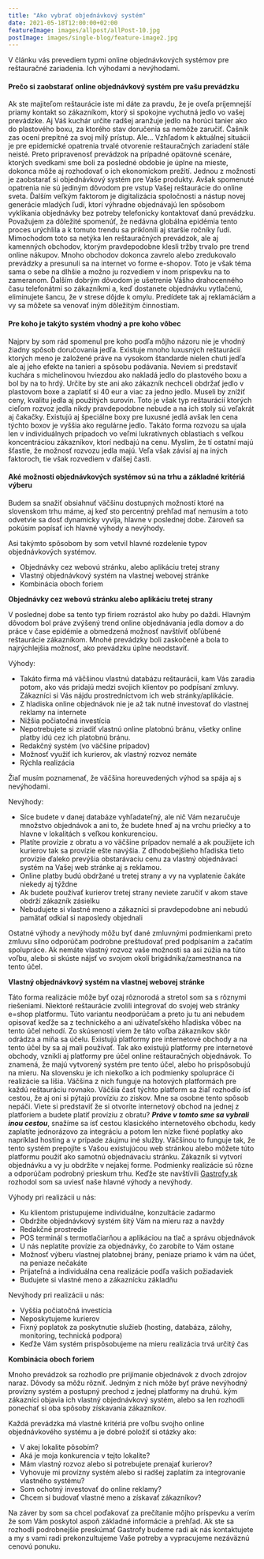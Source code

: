 ```yaml
---
title: "Ako vybrať objednávkový systém"
date: 2021-05-18T12:00:00+02:00
featureImage: images/allpost/allPost-10.jpg
postImage: images/single-blog/feature-image2.jpg
---
```

V článku vás prevediem typmi online objednávkových systémov pre reštauračné zariadenia. Ich výhodami a nevýhodami.

#### Prečo si zaobstarať online objednávkový systém pre vašu prevádzku

Ak ste majiteľom reštaurácie iste mi dáte za pravdu, že je oveľa príjemnejší priamy kontakt so zákazníkom, ktorý si spokojne vychutná jedlo vo vašej prevádzke. Aj Váš kuchár určite radšej aranžuje jedlo na horúci tanier ako do plastového boxu, za ktorého stav doručenia sa nemôže zaručiť. Čašník zas ocení prepitné za svoj milý prístup. Ale...
Vzhľadom k aktuálnej situácii je pre epidemické opatrenia trvalé otvorenie reštauračných zariadení stále neisté. Preto pripravenosť prevádzok na prípadné opätovné scenáre, ktorých svedkami sme boli za posledné obdobie je úplne na mieste, dokonca môže aj rozhodovať o ich ekonomickom prežití. Jednou z možností je zaobstarať si objednávkový systém pre Vaše produkty. Avšak spomenuté opatrenia nie sú jediným dôvodom pre vstup Vašej reštaurácie do online sveta. Ďalším veľkým faktorom je digitalizácia spoločnosti a nástup novej generácie mladých ľudí, ktorí výhradne objednávajú len spôsobom vyklikania objednávky bez potreby telefonicky kontaktovať danú prevádzku. Považujem za dôležité spomenúť, že nedávna globálna epidémia tento proces urýchlila a k tomuto trendu sa priklonili aj staršie ročníky ľudí. Mimochodom toto sa netýka len reštauračných prevádzok, ale aj kamenných obchodov, ktorým pravdepodobne klesli tržby trvalo pre trend online nákupov. Mnoho obchodov dokonca zavrelo alebo zredukovalo prevádzky a presunuli sa na internet vo forme e-shopov. Toto je však téma sama o sebe na dlhšie a možno ju rozvediem v inom príspevku na to zameranom.
Ďalším dobrým dôvodom je ušetrenie Vášho drahocenného času telefonátmi so zákazníkmi a, keď dostanete objednávku vytlačenú, eliminujete šancu, že v strese dôjde k omylu. Predídete tak aj reklamáciám a vy sa môžete sa venovať iným dôležitým činnostiam.

#### Pre koho je takýto systém vhodný a pre koho vôbec

Najprv by som rád spomenul pre koho podľa môjho názoru nie je vhodný žiadny spôsob doručovania jedľa. Existuje mnoho luxusných reštaurácií ktorých meno je založené práve na vysokom štandarde nielen chuti jedľa ale aj jeho efekte na tanieri a spôsobu podávania. Neviem si predstaviť kuchára s michelinovou hviezdou ako nakladá jedlo do plastového boxu a bol by na to hrdý. Určite by ste ani ako zákazník nechceli obdržať jedlo v plastovom boxe a zaplatiť si 40 eur a viac za jedno jedlo. Museli by znížiť ceny, kvalitu jedla aj použitých surovín. Toto je však typ reštaurácií ktorých cieľom rozvoz jedla nikdy pravdepodobne nebude a na ich stoly sú veľakrát aj čakačky. Existujú aj špeciálne boxy pre luxusné jedlá avšak len cena týchto boxov je vyššia ako regulárne jedlo. Takáto forma rozvozu sa ujala len v individuálnych prípadoch vo veľmi lukratívnych oblastiach s veľkou koncentráciou zákazníkov, ktorí nedbajú na cenu. 
Myslím, že tí ostatní majú šťastie, že možnosť rozvozu jedla majú. Veľa však závisí aj na iných faktoroch, tie však rozvediem v ďalšej časti.
	
#### Aké možnosti objednávkových systémov sú na trhu a základné kritériá výberu

Budem sa snažiť obsiahnuť väčšinu dostupných možností ktoré na slovenskom trhu máme, aj keď sto percentný prehľad mať nemusím a toto odvetvie sa dosť dynamicky vyvíja, hlavne v poslednej dobe. Zároveň sa pokúsim popísať ich hlavné výhody a nevýhody.

Asi takýmto spôsobom by som vetvil hlavné rozdelenie typov objednávkových systémov.

- Objednávky cez webovú stránku, alebo aplikáciu tretej strany
- Vlastný objednávkový systém na vlastnej webovej stránke 
- Kombinácia oboch foriem

**Objednávky cez webovú stránku alebo aplikáciu tretej strany**

V poslednej dobe sa tento typ firiem rozrástol ako huby po daždi. Hlavným dôvodom bol práve zvýšený trend online objednávania jedla domov a do práce v čase epidémie a obmedzená možnosť navštíviť obľúbené reštaurácie zákazníkom. Mnohé prevádzky boli zaskočené a bola to najrýchlejšia možnosť, ako prevádzku úplne neodstaviť. 

Výhody:
- Takáto firma má väčšinou vlastnú databázu reštaurácii, kam Vás zaradia potom, ako vás pridajú medzi svojich klientov po podpísaní zmluvy. Zákazníci si Vás nájdu prostredníctvom ich web stránky/aplikácie. 
- Z hladiska online objednávok nie je až tak nutné investovať do vlastnej reklamy na internete
- Nižšia počiatočná investícia
- Nepotrebujete si zriadiť vlastnú online platobnú bránu, všetky online platby idú cez ich platobnú bránu.
- Redakčný systém (vo väčšine prípadov)
- Možnosť využiť ich kurierov, ak vlastný rozvoz nemáte
- Rýchla realizácia

Žiaľ musím poznamenať, že väčšina horeuvedených výhod sa spája aj s nevýhodami.

Nevýhody:
- Síce budete v danej databáze vyhľadateľný, ale nič Vám nezaručuje množstvo objednávok a ani to, že budete hneď aj na vrchu priečky a to hlavne v lokalitách s veľkou konkurenciou. 
- Platíte provízie z obratu a vo väčšine prípadov nemalé a ak použijete ich kurierov tak sa provízie ešte navýšia. Z dlhodobejšieho hľadiska tieto provízie ďaleko prevýšia obstarávaciu cenu za vlastný objednávací systém na Vašej web stránke aj s reklamou.
- Online platby budú obdržané u tretej strany a vy na vyplatenie čakáte niekedy aj týždne
- Ak budete používať kurierov tretej strany neviete zaručiť v akom stave obdrží zákazník zásielku	
- Nebudujete si vlastné meno a zákazníci si pravdepodobne ani nebudú pamätať odkial si naposledy objednali

Ostatné výhody a nevýhody môžu byť dané zmluvnými podmienkami preto zmluvu silno odporúčam podrobne preštudovať pred podpísaním a začatím spolupráce. Ak nemáte vlastný rozvoz vaše možnosti sa asi zúžia na túto voľbu, alebo si skúste nájsť vo svojom okolí brigádnika/zamestnanca na tento účel. 


**Vlastný objednávkový systém na vlastnej webovej stránke**

Táto forma realizácie môže byť ozaj rôznorodá a stretol som sa s rôznymi riešeniami.
Niektoré reštaurácie zvolili integrovať do svojej web stránky e=shop platformu. Túto variantu neodporúčam a preto ju tu ani nebudem opisovať keďže sa z technického a ani užívateľského hľadiska vôbec na tento účel nehodí. Zo skúseností viem že táto voľba zákazníkov skôr odrádza a míňa sa účelu. Existujú platformy pre internetové obchody a na tento účel by sa aj mali používať. 
Tak ako existujú platformy pre internetové obchody, vznikli aj platformy pre účel online reštauračných objednávok. To znamená, že majú vytvorený systém pre tento účel, alebo ho prispôsobujú na mieru. Na slovensku je ich niekoľko a ich podmienky spolupráce či realizácie sa líšia. Väčšina z nich funguje na hotových platformách pre každú reštauráciu rovnako. Väčšia časť týchto platform sa žiaľ rozhodlo ísť cestou, že aj oni si pýtajú províziu zo ziskov. Mne sa osobne tento spôsob nepáči. Viete si predstaviť že si otvoríte internetový obchod na jednej z platforiem a budete platiť províziu z obratu? ***Práve v tomto sme sa vybrali inou cestou***, snažíme sa ísť cestou klasického internetového obchodu, kedy zaplatíte jednorázovo za integráciu a potom len nízke fixné poplatky ako napríklad hosting a v prípade záujmu iné služby. Väčšinou to funguje tak, že tento systém prepojíte s Vašou existujúcou web stránkou alebo môžete túto platformu použiť ako samotnú objednávaciu stránku. Zákazník si vytvorí objednávku a vy ju obdržíte v nejakej forme. Podmienky realizácie sú rôzne a odporúčam podrobný prieskum trhu. Keďže ste navštívili [Gastrofy.sk](https://gastrofy.sk) rozhodol som sa uviesť naše hlavné výhody a nevýhody.

Výhody pri realizácii u nás:
- Ku klientom pristupujeme individuálne, konzultácie zadarmo
- Obdržíte objednávkový systém šitý Vám na mieru raz a navždy
- Redakčné prostredie
- POS terminál s termotlačiarňou a aplikáciou na tlač a správu objednávok
- U nás neplatíte provízie za objednávky, čo zarobíte to Vám ostane
- Možnosť výberu vlastnej platobnej brány, peniaze priamo k vám na účet, na peniaze nečakáte
- Prijateľná a individuálna cena realizácie podľa vašich požiadaviek
- Budujete si vlastné meno a zákaznícku základňu

Nevýhody pri realizácii u nás:
- Vyššia počiatočná investícia
- Neposkytujeme kurierov
- Fixný poplatok za poskytnutie služieb (hosting, databáza, zálohy, monitoring, technická podpora)
- Keďže Vám systém prispôsobujeme na mieru realizácia trvá určitý čas

**Kombinácia oboch foriem**

Mnoho prevádzok sa rozhodlo pre prijímanie objednávok z dvoch zdrojov naraz. Dôvody sa môžu rôzniť. Jedným z nich môže byť práve nevýhodný provízny systém a postupný prechod z jednej platformy na druhú. kým zákazníci objavia ich vlastný objednávkový systém, alebo sa len rozhodli ponechať si oba spôsoby získavania zákazníkov.

Každá prevádzka má vlastné kritériá pre voľbu svojho online objednávkového systému a je dobré položiť si otázky ako:

- V akej lokalite pôsobím?
- Aká je moja konkurencia v tejto lokalite?
- Mám vlastný rozvoz alebo si potrebujete prenajať kurierov?  
- Vyhovuje mi provízny systém alebo si radšej zaplatím za integrovanie vlastného systému?
- Som ochotný investovať do online reklamy?
- Chcem si budovať vlastné meno a získavať zákazníkov?

Na záver by som sa chcel poďakovať za prečítanie môjho príspevku a verím že som Vám poskytol aspoň základné informácie a prehľad. Ak ste sa rozhodli podrobnejšie preskúmať Gastrofy budeme radi ak nás kontaktujete a my s vami radi prekonzultujeme Vaše potreby a vypracujeme nezáväznú cenovú ponuku.